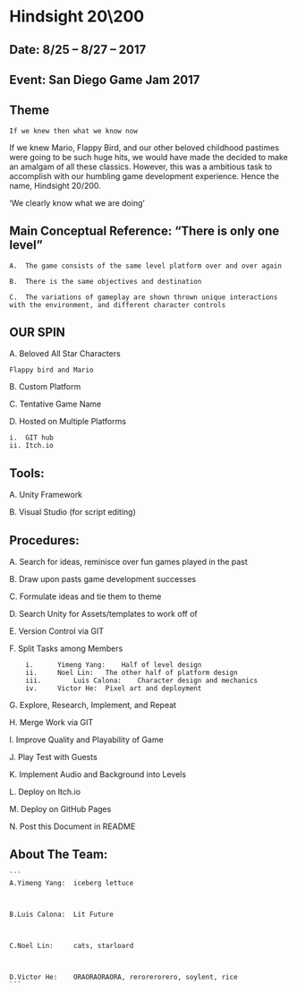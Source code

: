 # Hindsight 20\200
## Date: 8/25 – 8/27 – 2017 
## Event: San Diego Game Jam 2017
## Theme
```
If we knew then what we know now
```
If we knew Mario, Flappy Bird, and our other beloved childhood pastimes were going to be such huge hits, we would have made the decided to make an amalgam of all these classics. However, this was a ambitious task to accomplish with our humbling game development experience. Hence the name, Hindsight 20/200.

‘We clearly know what we are doing’

## Main Conceptual Reference: “There is only one level”
```
A.	The game consists of the same level platform over and over again

B.	There is the same objectives and destination

C.	The variations of gameplay are shown thrown unique interactions with the environment, and different character controls
```
## OUR SPIN
A.	Beloved All Star Characters

```
Flappy bird and Mario
```
B.	Custom Platform

C.	Tentative Game Name

D.	Hosted on Multiple Platforms

```
i.	GIT hub
ii.	Itch.io
```

## Tools:
A.	Unity Framework

B.	Visual Studio (for script editing)

## Procedures:

A.	Search for ideas, reminisce over fun games played in the past

B.	Draw upon pasts game development successes 

C.	Formulate ideas and tie them to theme 

D.	Search Unity for Assets/templates to work off of

E.	Version Control via GIT

F.	Split Tasks among Members

```
	i.		Yimeng Yang: 	Half of level design
	ii.		Noel Lin: 	The other half of platform design
	iii.		Luis Calona: 	Character design and mechanics
	iv.		Victor He: 	Pixel art and deployment
```

G.	Explore, Research, Implement, and Repeat

H.	Merge Work via GIT

I.	Improve Quality and Playability of Game

J.	Play Test with Guests

K.	Implement Audio and Background into Levels

L.	Deploy on Itch.io

M.	Deploy on GitHub Pages

N.	Post this Document in README

## About The Team:
	```
	A.Yimeng Yang: 	iceberg lettuce
	
	
	
	B.Luis Calona: 	Lit Future
	

	
	C.Noel Lin: 	cats, starloard
	

	
	D.Victor He: 	ORAORAORAORA, rerorerorero, soylent, rice
	```

